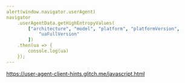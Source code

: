```yaml
---
alert(window.navigator.userAgent)
navigator
    .userAgentData.getHighEntropyValues(
        ["architecture", "model", "platform", "platformVersion",
            "uaFullVersion"
        ])
    .then(ua => {
        console.log(ua)
    });
---
```

https://user-agent-client-hints.glitch.me/javascript.html